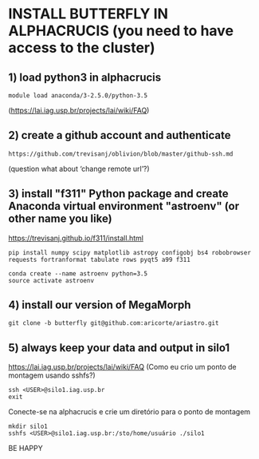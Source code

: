 # INSTALL BUTTERFLY IN ALPHACRUCIS (you need to have access to the cluster)

## 1) load python3 in alphacrucis
```
module load anaconda/3-2.5.0/python-3.5 
```
(https://lai.iag.usp.br/projects/lai/wiki/FAQ)

## 2) create a github account and authenticate
```
https://github.com/trevisanj/oblivion/blob/master/github-ssh.md
```
(question what about ‘change remote url’?)

## 3) install "f311" Python package and create Anaconda virtual environment "astroenv" (or other name you like)

https://trevisanj.github.io/f311/install.html

```
pip install numpy scipy matplotlib astropy configobj bs4 robobrowser requests fortranformat tabulate rows pyqt5 a99 f311
```

```
conda create --name astroenv python=3.5
source activate astroenv
```

## 4) install our version of MegaMorph

```
git clone -b butterfly git@github.com:aricorte/ariastro.git
```

## 5) always keep your data and output in silo1

https://lai.iag.usp.br/projects/lai/wiki/FAQ (Como eu crio um ponto de montagem usando sshfs?)

```
ssh <USER>@silo1.iag.usp.br
exit
```

Conecte-se na alphacrucis e crie um diretório para o ponto de montagem
```
mkdir silo1
sshfs <USER>@silo1.iag.usp.br:/sto/home/usuário ./silo1
```

BE HAPPY
